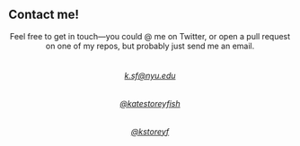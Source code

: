 ## <a name="contact"></a>Contact me!

<center>
<p>
Feel free to get in touch—you could @ me on Twitter, or open a pull request on one of my repos, but probably just send me an email.
<br>
<br>
<!--If you're looking for my <a href="https://drive.google.com/file/d/1ayHWmIewZ5UXftCY61035rKpF-d9iml2/view?usp=sharing" target="_blank">CV</a>, here it is—but it's mostly the things on this site in a more boring format.-->
</p>

<div class="icons">
    <div class="icon_single">
        <a href="mailto:k.sf@nyu.edu" target="_blank"><i class="far fa-envelope fa-3x"></i></a>
        <h6><a href="mailto:k.sf@nyu.edu" target="_blank">k.sf@nyu.edu</a></h6>
    </div>
    <div class="icon_single">
        <a href="https://www.twitter.com/katestoreyfish" target="_blank"><i class="fab fa-twitter fa-3x"></i></a>
        <h6><a href="https://www.twitter.com/katestoreyfish" target="_blank">@katestoreyfish</a></h6>
    </div>
    <div class="icon_single">
        <a href="https://www.github.com/kstoreyf" target="_blank"><i class="fab fa-github fa-3x"></i></a>
        <h6><a href="https://www.github.com/kstoreyf" target="_blank">@kstoreyf</a></h6>
    </div>
</div>

</center>

<!---Leave blank line at bottom! Otherwise things mess up--->

